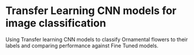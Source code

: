 # Transfer Learning CNN models for image classification

Using Transfer learning CNN models to classify Ornamental flowers to their labels and comparing performance against Fine Tuned models.
